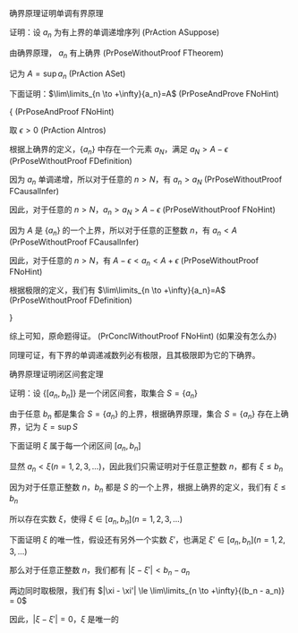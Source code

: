 确界原理证明单调有界原理

证明：设 $a_n$ 为有上界的单调递增序列 (PrAction ASuppose)

由确界原理， $a_n$ 有上确界 (PrPoseWithoutProof FTheorem)

记为 $A=\sup{a_n}$ (PrAction ASet)

下面证明：$\lim\limits_{n \to +\infty}{a_n}=A$ (PrPoseAndProve FNoHint)

{ (PrPoseAndProof FNoHint)

取 $\epsilon>0$ (PrAction AIntros)

根据上确界的定义，$\{a_n\}$ 中存在一个元素 $a_N$，满足 $a_N > A - \epsilon$ (PrPoseWithoutProof FDefinition)

因为 $a_n$ 单调递增，所以对于任意的 $n > N$，有 $a_n > a_N$ (PrPoseWithoutProof FCausalInfer)

因此，对于任意的 $n>N$，$a_n > a_N>A - \epsilon$ (PrPoseWithoutProof FNoHint)

因为 $A$ 是 $\{a_n\}$ 的一个上界，所以对于任意的正整数 $n$，有 $a_n<A$ (PrPoseWithoutProof FCausalInfer)

因此，对于任意的 $n>N$，有 $A-\epsilon<a_n<A+\epsilon$ (PrPoseWithoutProof FNoHint)

根据极限的定义，我们有 $\lim\limits_{n \to +\infty}{a_n}=A$ (PrPoseWithoutProof FDefinition)

}

综上可知，原命题得证。 (PrConclWithoutProof FNoHint) (如果没有怎么办)

同理可证，有下界的单调递减数列必有极限，且其极限即为它的下确界。

确界原理证明闭区间套定理

证明：设 $\{[a_n, b_n]\}$ 是一个闭区间套，取集合 $S=\{a_n\}$

由于任意 $b_n$ 都是集合 $S=\{a_n\}$ 的上界，根据确界原理，集合 $S=\{a_n\}$ 存在上确界，记为 $\xi=\sup{S}$

下面证明 $\xi$ 属于每一个闭区间 $[a_n, b_n]$

显然 $a_n<\xi (n=1,2,3,...)$，因此我们只需证明对于任意正整数 $n$，都有 $\xi \le b_n$

因为对于任意正整数 $n$，$b_n$ 都是 $S$ 的一个上界，根据上确界的定义，我们有 $\xi \le b_n$

所以存在实数 $\xi$，使得 $\xi \in [a_n, b_n] (n=1,2,3,...)$

下面证明 $\xi$ 的唯一性，假设还有另外一个实数 $\xi'$，也满足 $\xi' \in [a_n, b_n] (n=1,2,3,...)$

那么对于任意正整数 $n$，我们都有 $|\xi - \xi'| \lt b_n - a_n$

两边同时取极限，我们有 $|\xi - \xi'| \le \lim\limits_{n \to +\infty}{(b_n - a_n)} = 0$

因此，$|\xi - \xi'| = 0$，$\xi$ 是唯一的